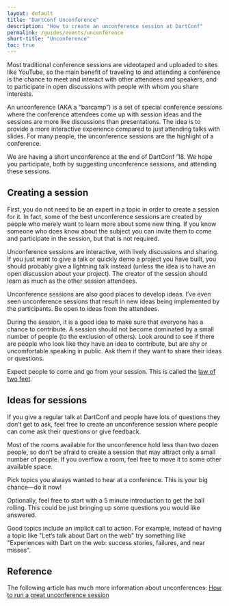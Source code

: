 ```yaml
---
layout: default
title: "DartConf Unconference"
description: "How to create an unconference session at DartConf"
permalink: /guides/events/unconference
short-title: "Unconference"
toc: true
---
```


Most traditional conference sessions are videotaped and uploaded to sites
like YouTube, so the main benefit of traveling to and attending a conference
is the chance to meet and interact with other attendees and speakers,
and to participate in open discussions with people with whom you share
interests.

An unconference (AKA a “barcamp”) is a set of special conference sessions
where the conference attendees come up with session ideas and the sessions
are more like discussions than presentations. The idea is to provide a more
interactive experience compared to just attending talks with slides.
For many people, the unconference sessions are the highlight of a conference.

We are having a short unconference at the end of DartConf ’18. We hope you
participate, both by suggesting unconference sessions, and attending these
sessions.

## Creating a session

First, you do not need to be an expert in a topic in order to create a
session for it. In fact, some of the best unconference sessions are created
by people who merely want to learn more about some new thing. If you know
someone who does know about the subject you can invite them to come and
participate in the session, but that is not required.

Unconference sessions are interactive, with lively discussions and sharing.
If you just want to give a talk or quickly demo a project you have built,
you should probably give a lightning talk instead (unless the idea is to
have an open discussion about your project). The creator of the session
should learn as much as the other session attendees.

Unconference sessions are also good places to develop ideas. I’ve even seen
unconference sessions that result in new ideas being implemented by the
participants. Be open to ideas from the attendees.

During the session, it is a good idea to make sure that everyone has a
chance to contribute. A session should not become dominated by a small
number of people (to the exclusion of others). Look around to see if
there are people who look like they have an idea to contribute, but are
shy or uncomfortable speaking in public. Ask them if they want to share
their ideas or questions.

Expect people to come and go from your session. This is called the [law of two
feet](https://en.wikipedia.org/wiki/Open_Space_Technology#Law_of_two_feet).

## Ideas for sessions

If you give a regular talk at DartConf and people have lots of questions
they don’t get to ask, feel free to create an unconference session where
people can come ask their questions or give feedback.

Most of the rooms available for the unconference hold less than two dozen
people, so don’t be afraid to create a session that may attract only a
small number of people. If you overflow a room, feel free to move it to
some other available space.

Pick topics you always wanted to hear at a conference. This is your big
chance&mdash;do it now!

Optionally, feel free to start with a 5 minute introduction to get the ball
rolling. This could be just bringing up some questions you would like
answered.

Good topics include an implicit call to action. For example, instead of
having a topic like "Let’s talk about Dart on the web" try something like
"Experiences with Dart on the web: success stories, failures, and near
misses".

## Reference

The following article has much more information about unconferences:
[How to run a great unconference session](http://scottberkun.com/2006/how-to-run-a-great-unconference-session/)
